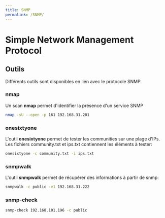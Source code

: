 ```yaml
---
title: SNMP
permalink: /SNMP/
---
```


# Simple Network Management Protocol

Outils
------

Différents outils sont disponibles en lien avec le protocole SNMP.

### nmap

Un scan **nmap** permet d'identifier la présence d'un service SNMP

``` bash
nmap -sU --open -p 161 192.168.31.201
```

### onesixtyone

L'outil **onesixtyone** permet de tester les communities sur une plage d'IPs. Les fichiers community.txt et ips.txt contiennent les éléments à tester:

``` bash
onesixtyone -c community.txt -i ips.txt
```

### snmpwalk

L'outil **snmpwalk** permet de récupérer des informations à partir de snmp:

``` bash
snmpwalk -c public -v1 192.168.31.222
```

### snmp-check

``` bash
snmp-check 192.168.101.196 -c public
```


